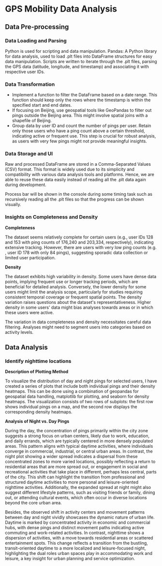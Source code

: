 # GPS Mobility Data Analysis
## Data Pre-processing
### Data Loading and Parsing
Python is used for scripting and data manipulation. Pandas: A Python 
library for data analysis, used to load .plt files into DataFrame 
structures for easy data manipulation. Scripts are written to iterate 
through the .plt files, parsing the GPS data (latitude, longitude, and 
timestamp) and associating it with respective user IDs.

### Data Transformation
- Implement a function to filter the DataFrame based on a date range. This 
  function should keep only the rows where the timestamp is within the 
  specified start and end dates.
- If focusing on Beijing, use geospatial tools like GeoPandas to filter out 
  pings outside the Beijing area. This might involve spatial joins with a 
  shapefile of Beijing.
- Group data by user ID and count the number of pings per user. Retain only 
  those users who have a ping count above a certain threshold, indicating active or frequent use. This step is crucial for robust analysis, as users with very few pings might not provide meaningful insights.

### Data Storage and UI
Raw and processed DataFrame are stored in a Comma-Separated Values (CSV) 
format. This format is widely used due to its simplicity and compatibility 
with various data analysis tools and platforms. Hence, we are able to reuse 
these data easily instead of reading all the .plt data again during 
development.

Process bar will be shown in the console during some timing task such as 
recursively reading all the .plt files so that the progress can be shown 
visually.

### Insights on Completeness and Density
**Completeness**

The dataset seems relatively complete for certain users (e.g., user IDs 128 
and 153 with ping counts of 176,240 and 203,334, respectively), indicating 
extensive tracking. However, there are users with very low ping counts (e.g.
, user ID 178 with only 84 pings), suggesting sporadic data collection or 
limited user participation.

**Density**

The dataset exhibits high variability in density. Some users have dense 
data points, implying frequent use or longer tracking periods, which are 
beneficial for detailed analysis. Conversely, the lower density for some 
users might limit the analysis scope, particularly for studies requiring 
consistent temporal coverage or frequent spatial points. The density 
variation raises questions about the dataset's representativeness. Higher 
density in some users' data might bias analyses towards areas or in which 
these users were active.

The variation in data completeness and density necessitates careful data 
filtering. Analyses might need to segment users into categories based on 
activity levels.

## Data Analysis
### Identify nighttime locations 

**Description of Plotting Method**

To visualize the distribution of day and night pings for selected users, 
I have created a series of plots that include both individual pings and their 
density heatmaps. This can be done using a combination of geopandas for 
geospatial data handling, matplotlib for plotting, and seaborn for density 
heatmaps. The visualization consists of two rows of subplots: the first row 
shows individual pings on a map, and the second row displays the 
corresponding density heatmaps.

**Analysis of Night vs. Day Pings**

During the day, the concentration of pings primarily within the city zone 
suggests a strong focus on urban centers, likely due to work, education, 
and daily errands, which are typically centered in more densely populated 
areas. This pattern aligns with typical daytime activities, where 
individuals converge in commercial, industrial, or central urban areas. In 
contrast, the night plot showing a wider spread indicates a dispersal from 
these concentrated zones to more varied locations, possibly reflecting a 
return to residential areas that are more spread out, or engagement in 
social and recreational activities that take place in different, perhaps 
less central, parts of the city. This shift can highlight the transition 
from professional and structured daytime activities to more personal and 
leisure-oriented nighttime activities. Additionally, the expanded spread at 
night might also suggest different lifestyle patterns, such as visiting 
friends or family, dining out, or attending cultural events, which often 
occur in diverse locations beyond the core urban area.

Besides, the observed shift in activity centers and movement patterns 
between day and night vividly showcases the dynamic nature of urban life. 
Daytime is marked by concentrated activity in economic and commercial hubs, 
with dense pings and distinct movement paths indicating active commuting 
and work-related activities. In contrast, nighttime shows a dispersion of 
activities, with a move towards residential areas or scattered 
entertainment spots. This change reflects a transition from the bustling, 
transit-oriented daytime to a more localized and leisure-focused night, 
highlighting the dual roles urban spaces play in accommodating work and 
leisure, a key insight for urban planning and service optimization.